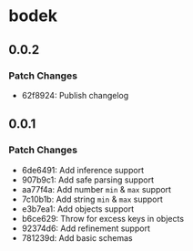 # bodek

## 0.0.2

### Patch Changes

- 62f8924: Publish changelog

## 0.0.1

### Patch Changes

- 6de6491: Add inference support
- 907b9c1: Add safe parsing support
- aa77f4a: Add number `min` & `max` support
- 7c10b1b: Add string `min` & `max` support
- e3b7ea1: Add objects support
- b6ce629: Throw for excess keys in objects
- 92374d6: Add refinement support
- 781239d: Add basic schemas
